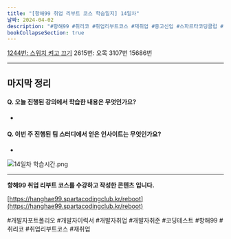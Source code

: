 ```yaml
---
title: "[항해99 취업 리부트 코스 학습일지] 14일차"
날짜: 2024-04-02
description: "#항해99 #취리코 #취업리부트코스 #재취업 #중고신입 #스파르타코딩클럽 #개발자취업 #개발자취준 #코딩테스트"
bookCollapseSection: true
---
```


[1244번: 스위치 켜고 끄기](Coding%20Test/2024/24.04/1주차/B1244-스위치%20켜고%20끄기)
2615번: 오목
3107번
15686번

---
마지막 정리
---
#### Q. 오늘 진행된 강의에서 학습한 내용은 무엇인가요?
- 

#### Q. 이번 주 진행된 팀 스터디에서 얻은 인사이트는 무엇인가요?
- 

![14일차 학습시간.png](/assets/Hanghae99/학습시간/14일차%20학습시간.png)

---
**항해99 취업 리부트 코스를 수강하고 작성한 콘텐츠 입니다.**

[https://hanghae99.spartacodingclub.kr/reboot](https://hanghae99.spartacodingclub.kr/reboot)

#개발자포트폴리오 #개발자이력서 #개발자취업 #개발자취준 #코딩테스트 #항해99 #취리코 #취업리부트코스 #재취업